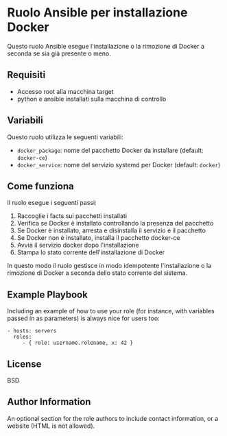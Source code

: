 # Ruolo Ansible per installazione Docker

Questo ruolo Ansible esegue l'installazione o la rimozione di Docker a seconda se sia già presente o meno.

## Requisiti

- Accesso root alla macchina target
- python e ansible installati sulla macchina di controllo

## Variabili

Questo ruolo utilizza le seguenti variabili:

- `docker_package`: nome del pacchetto Docker da installare (default: `docker-ce`)
- `docker_service`: nome del servizio systemd per Docker (default: `docker`)

## Come funziona

Il ruolo esegue i seguenti passi:

1. Raccoglie i facts sui pacchetti installati
2. Verifica se Docker è installato controllando la presenza del pacchetto
3. Se Docker è installato, arresta e disinstalla il servizio e il pacchetto
4. Se Docker non è installato, installa il pacchetto docker-ce
5. Avvia il servizio docker dopo l'installazione
6. Stampa lo stato corrente dell'installazione di Docker

In questo modo il ruolo gestisce in modo idempotente l'installazione o la rimozione di Docker a seconda dello stato corrente del sistema.

Example Playbook
----------------

Including an example of how to use your role (for instance, with variables passed in as parameters) is always nice for users too:

    - hosts: servers
      roles:
         - { role: username.rolename, x: 42 }

License
-------

BSD

Author Information
------------------

An optional section for the role authors to include contact information, or a website (HTML is not allowed).
